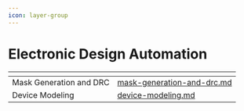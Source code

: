 ```yaml
---
icon: layer-group
---
```


# Electronic Design Automation

<table data-view="cards"><thead><tr><th></th><th data-type="content-ref"></th></tr></thead><tbody><tr><td>Mask Generation and DRC</td><td><a href="mask-generation-and-drc.md">mask-generation-and-drc.md</a></td></tr><tr><td>Device Modeling</td><td><a href="device-modeling.md">device-modeling.md</a></td></tr></tbody></table>
